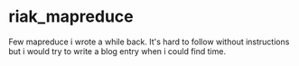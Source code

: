 riak_mapreduce
==============

Few mapreduce i wrote a while back. It's hard to follow without instructions but i would try to write a blog entry when i could find time.
